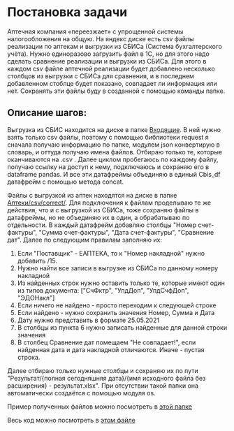 # Постановка задачи

Аптечная компания «переезжает» с упрощенной системы налогообложения на общую. На яндекс диске есть csv файлы реализации по аптекам и выгрузки из СБИСа (Система бухгалтерского учёта). Нужно единоразово загрузить файл в 1С, но для этого надо сделать сравнение реализации и выгрузки из СБИСа. Для этого в каждом csv файле аптечной реализации будет добавлено несколько столбцов из выгрузки с СБИСа для сравнения, и в последнем добавленном стоблце будет показано, совпадает ли информация или нет. Сохранять эти файлы буду в созданной с помощью команды папке.

## Описание шагов:
Выгрузка из СБИС находится на диске в папке [Входящие](https://disk.yandex.ru/d/xKJ4KlXJIJEULw). В ней нужно взять только csv файлы, поэтому с помощью библиотеки request я сначала получаю информацию по папке, модулем json конвертирую в словарь, и оттуда получаю имена файлов. Отбираю только те, которые оканчиваются на .csv . Далее циклом пробегаюсь по каждому файлу, получаю ссылку на доступ к нему, подключаюсь и сохраняю его в dataframe pandas. И все эти датафреймы объединяю в единый Cbis_df датафрейм с помощью метода concat.

Файлы с выгрузкой из аптек находятся на диске в папке [Аптеки/csv/correct/](https://disk.yandex.ru/d/m9MtFWt56fDW7g/csv/correct). Для подключения к файлам проделываю те же действия, что и с выгрузкой из СБИСа, тоже сохраняю файлы в датафреймы, но не объединяю их в один, а обрабатываю по отдельности. В каждый датафрейм добавляю столбцы "Номер счет-фактуры", "Сумма счет-фактуры", "Дата счет-фактуры", "Сравнение дат". Далее по следующим правилам заполняю их:
1. Если "Поставщик" - ЕАПТЕКА, то к "Номер накладной" нужно добавить /15.
2. Нужно найти все записи в выгрузке из СБИСа по данному номеру накладной
3. Из найденных строк нужно оставить только те, которые имеют один из типов документа: ["СчФктр", "УпдДоп", "УпдСчфДоп", "ЭДОНакл"]
4. Если ничего не найдено - просто переходим к следующей строке
5. Если найдено - нужно сохранить значения Номер, Сумма и Дата
6. Дату нужно представить в формате 25.05.2021
7. В столбцы из пункта 6 нужно записать найденные для данной строки значения
8. В столбец Сравнение дат помещаем "Не совпадает!", если найденная дата и дата накладной отличаются. Иначе - пустая строка. 

Далее отбираю только нужные столбцы и сохраняю их по пути "Результат/{полная сегодняшняя дата}/{имя исходного файла без расширения} - результат.xlsx". При отсутствии такой папки она автоматически создаётся с помощью модуля os.

Пример полученных файлов можно посмотреть в [этой папке](./Результат/2024-11-05)

Весь код можно посмотреть в [этом файле](./Work_with_Ydisk.ipynb)
